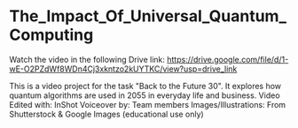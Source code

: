 # The_Impact_Of_Universal_Quantum_Computing
Watch the video in the following Drive link:
https://drive.google.com/file/d/1-wE-O2PZdWf8WDn4Cj3xkntzo2kUYTKC/view?usp=drive_link

This is a video project for the task "Back to the Future 30". It explores how quantum algorithms are used in 2055 in everyday life and business.   Video Edited with: InShot  Voiceover by: Team members  Images/Illustrations: From Shutterstock &amp; Google Images (educational use only)
